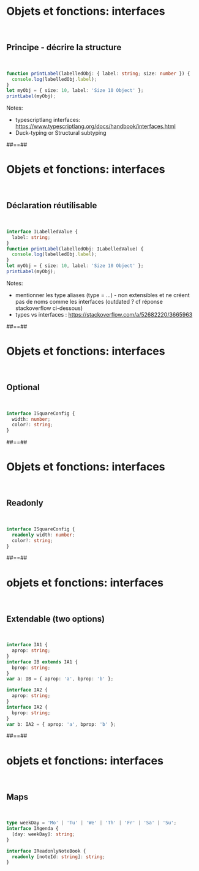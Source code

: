 <!-- .slide: class="with-code inconsolata" -->

# Objets et fonctions: interfaces

<br>

## Principe - décrire la structure

<br>

```typescript
function printLabel(labelledObj: { label: string; size: number }) {
  console.log(labelledObj.label);
}
let myObj = { size: 10, label: 'Size 10 Object' };
printLabel(myObj);
```

<!-- .element: class="big-code" -->

Notes:

- typescriptlang interfaces: https://www.typescriptlang.org/docs/handbook/interfaces.html
- Duck-typing or Structural subtyping

##==##

<!-- .slide: class="with-code inconsolata" -->

# Objets et fonctions: interfaces

<br>

## Déclaration réutilisable

<br>

```typescript
interface ILabelledValue {
  label: string;
}
function printLabel(labelledObj: ILabelledValue) {
  console.log(labelledObj.label);
}
let myObj = { size: 10, label: 'Size 10 Object' };
printLabel(myObj);
```

<!-- .element: class="big-code" -->

Notes:

- mentionner les type aliases (type = ...) - non extensibles et ne créent pas de noms comme les interfaces (outdated ? cf réponse stackoverflow ci-dessous)
- types vs interfaces : https://stackoverflow.com/a/52682220/3665963

##==##

<!-- .slide: class="with-code inconsolata" -->

# Objets et fonctions: interfaces

<br>

## Optional

<br>

```typescript
interface ISquareConfig {
  width: number;
  color?: string;
}
```

<!-- .element: class="big-code" -->

##==##

<!-- .slide: class="with-code inconsolata" -->

# Objets et fonctions: interfaces

<br>

## Readonly

<br>

```typescript
interface ISquareConfig {
  readonly width: number;
  color?: string;
}
```

<!-- .element: class="big-code" -->

##==##

<!-- .slide: class="with-code inconsolata" -->

# objets et fonctions: interfaces

<br>

## Extendable (two options)

<br>

```typescript
interface IA1 {
  aprop: string;
}
interface IB extends IA1 {
  bprop: string;
}
var a: IB = { aprop: 'a', bprop: 'b' };

interface IA2 {
  aprop: string;
}
interface IA2 {
  bprop: string;
}
var b: IA2 = { aprop: 'a', bprop: 'b' };
```

<!-- .element: class="big-code" -->

##==##

<!-- .slide: class="with-code inconsolata" -->

# objets et fonctions: interfaces

<br>

## Maps

<br>

```typescript
type weekDay = 'Mo' | 'Tu' | 'We' | 'Th' | 'Fr' | 'Sa' | 'Su';
interface IAgenda {
  [day: weekDay]: string;
}

interface IReadonlyNoteBook {
  readonly [noteId: string]: string;
}
```

<!-- .element: class="big-code" -->
